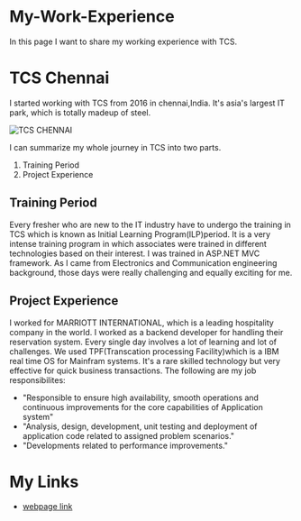 # My-Work-Experience
In this page I want to share my working experience with TCS.

# TCS Chennai
I started working with TCS from 2016 in chennai,India. It's asia's largest IT park, which is totally madeup of steel.

![TCS CHENNAI](https://pbs.twimg.com/media/CPlB64pUkAAj_kS.jpg "TCS CHENNAI") 

I can summarize my whole journey in TCS into two parts. 
1. Training Period
1. Project Experience

## Training Period
Every fresher who are new to the IT industry have to undergo the training in TCS which is known as Initial Learning Program(ILP)period. It is a very intense training program in which associates were trained in different technologies based on their interest. I was trained in ASP.NET MVC framework. As I came from Electronics and Communication engineering background, those days were really challenging and equally exciting for me.

## Project Experience
I worked for MARRIOTT INTERNATIONAL, which is a leading hospitality company in the world. I worked as a backend developer for handling their reservation system. Every single day involves a lot of learning and lot of challenges. We used TPF(Transcation processing Facility)which is a IBM real time OS for Mainfram systems. It's a rare skilled technology but very effective for quick business transactions.
The following are my job responsibilites:
- "Responsible to ensure high availability, smooth operations and continuous improvements for the core capabilities of Application system"
- "Analysis, design, development, unit testing and deployment of application code related to assigned problem scenarios."
- "Developments related to performance improvements."

# My Links
- [webpage link](https://github.com/ppusap/My-Work-Experience/)

